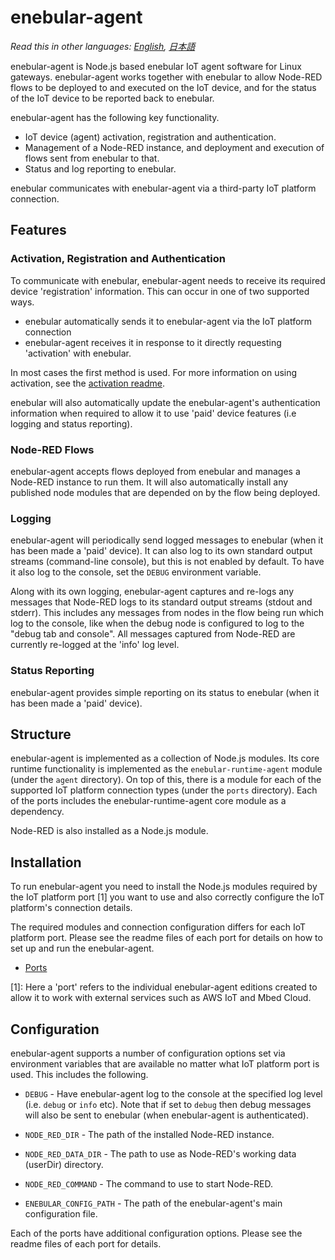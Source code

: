
# enebular-agent

*Read this in other languages: [English](README.md), [日本語](README.ja.md)*

enebular-agent is Node.js based enebular IoT agent software for Linux gateways. enebular-agent works together with enebular to allow Node-RED flows to be deployed to and executed on the IoT device, and for the status of the IoT device to be reported back to enebular.

enebular-agent has the following key functionality.

- IoT device (agent) activation, registration and authentication.
- Management of a Node-RED instance, and deployment and execution of flows sent from enebular to that.
- Status and log reporting to enebular.

enebular communicates with enebular-agent via a third-party IoT platform connection.

## Features

### Activation, Registration and Authentication

To communicate with enebular, enebular-agent needs to receive its required device 'registration' information. This can occur in one of two supported ways.

- enebular automatically sends it to enebular-agent via the IoT platform connection
- enebular-agent receives it in response to it directly requesting 'activation' with enebular.

In most cases the first method is used. For more information on using activation, see the [activation readme](README-activation.md).

enebular will also automatically update the enebular-agent's authentication information when required to allow it to use 'paid' device features (i.e logging and status reporting).

### Node-RED Flows

enebular-agent accepts flows deployed from enebular and manages a Node-RED instance to run them. It will also automatically install any published node modules that are depended on by the flow being deployed.

### Logging

enebular-agent will periodically send logged messages to enebular (when it has been made a 'paid' device). It can also log to its own standard output streams (command-line console), but this is not enabled by default. To have it also log to the console, set the `DEBUG` environment variable.

Along with its own logging, enebular-agent captures and re-logs any messages that Node-RED logs to its standard output streams (stdout and stderr). This includes any messages from nodes in the flow being run which log to the console, like when the debug node is configured to log to the "debug tab and console". All messages captured from Node-RED are currently re-logged at the 'info' log level.

### Status Reporting

enebular-agent provides simple reporting on its status to enebular (when it has been made a 'paid' device).

## Structure

enebular-agent is implemented as a collection of Node.js modules. Its core runtime functionality is implemented as the `enebular-runtime-agent` module (under the `agent` directory). On top of this, there is a module for each of the supported IoT platform connection types (under the `ports` directory). Each of the ports includes the enebular-runtime-agent core module as a dependency.

Node-RED is also installed as a Node.js module.

## Installation

To run enebular-agent you need to install the Node.js modules required by the IoT platform port [1] you want to use and also correctly configure the IoT platform's connection details.

The required modules and connection configuration differs for each IoT platform port. Please see the readme files of each port for details on how to set up and run the enebular-agent.

- [Ports](ports)

[1]: Here a 'port' refers to the individual enebular-agent editions created to allow it to work with external services such as AWS IoT and Mbed Cloud.

## Configuration

enebular-agent supports a number of configuration options set via environment variables that are available no matter what IoT platform port is used. This includes the following.

- `DEBUG` - Have enebular-agent log to the console at the specified log level (i.e. `debug` or `info` etc). Note that if set to `debug` then debug messages will also be sent to enebular (when enebular-agent is authenticated).

- `NODE_RED_DIR` - The path of the installed Node-RED instance.

- `NODE_RED_DATA_DIR` - The path to use as Node-RED's working data (userDir) directory.

- `NODE_RED_COMMAND` - The command to use to start Node-RED.

- `ENEBULAR_CONFIG_PATH` - The path of the enebular-agent's main configuration file.

Each of the ports have additional configuration options. Please see the readme files of each port for details.
